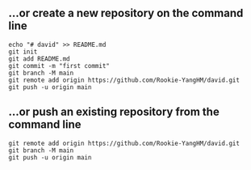 ## …or create a new repository on the command line
```git
echo "# david" >> README.md
git init
git add README.md
git commit -m "first commit"
git branch -M main
git remote add origin https://github.com/Rookie-YangHM/david.git
git push -u origin main
```

## …or push an existing repository from the command line
```git
git remote add origin https://github.com/Rookie-YangHM/david.git
git branch -M main
git push -u origin main
```